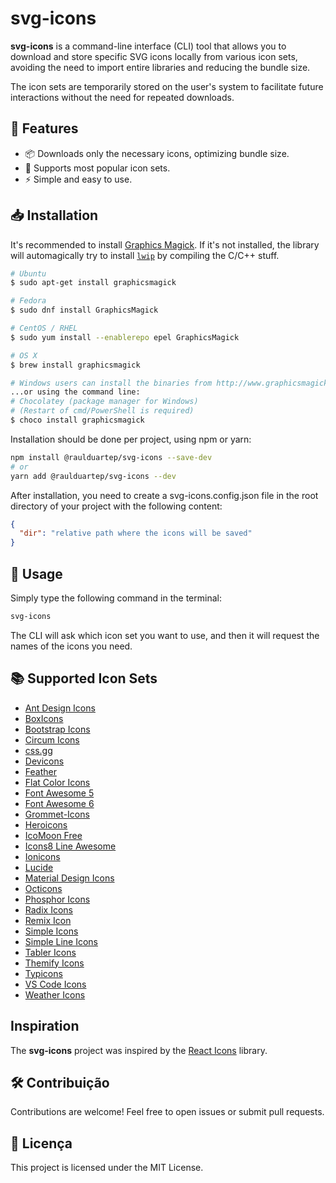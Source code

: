 # svg-icons

**svg-icons** is a command-line interface (CLI) tool that allows you to download and store specific SVG icons locally from various icon sets, avoiding the need to import entire libraries and reducing the bundle size.

The icon sets are temporarily stored on the user's system to facilitate future interactions without the need for repeated downloads.

## 📌 Features

- 📦 Downloads only the necessary icons, optimizing bundle size.
- 🚀 Supports most popular icon sets.
- ⚡ Simple and easy to use.

## 📥 Installation

It's recommended to install [Graphics Magick](http://www.graphicsmagick.org/). If it's not installed, the library will automagically try to install [`lwip`](https://www.npmjs.com/package/lwip) by compiling the C/C++ stuff.

```sh
# Ubuntu
$ sudo apt-get install graphicsmagick

# Fedora
$ sudo dnf install GraphicsMagick

# CentOS / RHEL
$ sudo yum install --enablerepo epel GraphicsMagick

# OS X
$ brew install graphicsmagick

# Windows users can install the binaries from http://www.graphicsmagick.org/
...or using the command line:
# Chocolatey (package manager for Windows)
# (Restart of cmd/PowerShell is required)
$ choco install graphicsmagick
```

Installation should be done per project, using npm or yarn:

```sh
npm install @raulduartep/svg-icons --save-dev
# or
yarn add @raulduartep/svg-icons --dev
```

After installation, you need to create a svg-icons.config.json file in the root directory of your project with the following content:

```json
{
  "dir": "relative path where the icons will be saved"
}
```

## 🚀 Usage

Simply type the following command in the terminal:

```sh
svg-icons
```

The CLI will ask which icon set you want to use, and then it will request the names of the icons you need.

## 📚 Supported Icon Sets

- [Ant Design Icons](https://github.com/ant-design/ant-design-icons)
- [BoxIcons](https://github.com/atisawd/boxicons)
- [Bootstrap Icons](https://github.com/twbs/icons)
- [Circum Icons](https://circumicons.com/)
- [css.gg](https://github.com/astrit/css.gg)
- [Devicons](https://vorillaz.github.io/devicons/)
- [Feather](https://feathericons.com/)
- [Flat Color Icons](https://github.com/icons8/flat-color-icons)
- [Font Awesome 5](https://fontawesome.com/)
- [Font Awesome 6](https://fontawesome.com/)
- [Grommet-Icons](https://github.com/grommet/grommet-icons)
- [Heroicons](https://github.com/tailwindlabs/heroicons)
- [IcoMoon Free](https://github.com/Keyamoon/IcoMoon-Free)
- [Icons8 Line Awesome](https://icons8.com/line-awesome)
- [Ionicons](https://ionicons.com/)
- [Lucide](https://lucide.dev/)
- [Material Design Icons](http://google.github.io/material-design-icons/)
- [Octicons](https://octicons.github.com/)
- [Phosphor Icons](https://github.com/phosphor-icons/core)
- [Radix Icons](https://icons.radix-ui.com)
- [Remix Icon](https://github.com/Remix-Design/RemixIcon)
- [Simple Icons](https://simpleicons.org/)
- [Simple Line Icons](https://thesabbir.github.io/simple-line-icons/)
- [Tabler Icons](https://github.com/tabler/tabler-icons)
- [Themify Icons](https://github.com/lykmapipo/themify-icons)
- [Typicons](http://s-ings.com/typicons/)
- [VS Code Icons](https://github.com/microsoft/vscode-codicons)
- [Weather Icons](https://erikflowers.github.io/weather-icons/)

## Inspiration

The **svg-icons** project was inspired by the [React Icons](https://github.com/react-icons/react-icons) library.

## 🛠 Contribuição

Contributions are welcome! Feel free to open issues or submit pull requests.

## 📄 Licença

This project is licensed under the MIT License.
